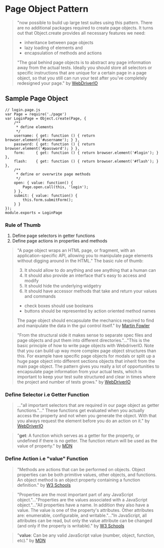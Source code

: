 # Page Object Pattern

> "now possible to build up large test suites using this pattern. There are no additional packages required to create page objects. It turns out that Object.create provides all necessary features we need:
>
> * inheritance between page objects
> * lazy loading of elements and
> * encapsulation of methods and actions
>
> "The goal behind page objects is to abstract any page information away from the actual tests. Ideally you should store all selectors or specific instructions that are unique for a certain page in a page object, so that you still can run your test after you’ve completely redesigned your page." by [WebDriverIO](http://webdriver.io/guide/testrunner/pageobjects.html)

## Sample Page Object

```
// login.page.js
var Page = require('./page')
var LoginPage = Object.create(Page, {
    /**
     * define elements
     */
    username: { get: function () { return browser.element('#username'); } },
    password: { get: function () { return browser.element('#password'); } },
    form:     { get: function () { return browser.element('#login'); } },
    flash:    { get: function () { return browser.element('#flash'); } },
    /**
     * define or overwrite page methods
     */
    open: { value: function() {
        Page.open.call(this, 'login');
    } },
    submit: { value: function() {
        this.form.submitForm();
    } }
});
module.exports = LoginPage
```
### Rule of Thumb
1. Define page selectors in getter functions
2. Define page actions in properties and methods

> "A page object wraps an HTML page, or fragment, with an application-specific API, allowing you to manipulate page elements without digging around in the HTML."
> The basic rule of thumb:
>
> 3. It should allow to do anything and see anything that a human can
> 4. It should also provide an interface that's easy to access and modify
> 5. It should hide the underlying widgetry
> 6. It should have accessor methods that take and return your values and commands
>   * check boxes should use booleans
>   * buttons should be represented by action oriented method names
>
> The page object should encapsulate the mechanics required to find and manipulate the data in the gui control itself." by [Martin Fowler](http://martinfowler.com/bliki/PageObject.html)

> "From the structural side it makes sense to separate spec files and page objects and put them into different directories."…"This is the basic principle of how to write page objects with WebdriverIO. Note that you can build up way more complex page object structures than this. For example have specific page objects for modals or split up a huge page object into different sections objects that inherit from the main page object. The pattern gives you really a lot of opportunities to encapsulate page information from your actual tests, which is important to keep your test suite structured and clear in times where the project and number of tests grows." by [WebDriverIO](http://webdriver.io/guide/testrunner/pageobjects.html)

### Define Selector i.e Getter Function
> …"all important selectors that are required in our page object as getter functions."…" These functions get evaluated when you actually access the property and not when you generate the object. With that you always request the element before you do an action on it." by [WebDriverIO](http://webdriver.io/guide/testrunner/pageobjects.html)

> "**get**: A function which serves as a getter for the property, or undefined if there is no getter. The function return will be used as the value of property." by [MDN](https://developer.mozilla.org/en-US/docs/Web/JavaScript/Reference/Global_Objects/Object/defineProperties)

### Define Action i.e "value" Function
> "Methods are actions that can be performed on objects. Object properties can be both primitive values, other objects, and functions. An object method is an object property containing a function definition." by [W3 Schools](http://www.w3schools.com/js/js_object_definition.asp)

> "Properties are the most important part of any JavaScript object."…"Properties are the values associated with a JavaScript object."…"All properties have a name. In addition they also have a value. The value is one of the property's attributes. Other attributes are: enumerable, configurable, and writable."…"In JavaScript, all attributes can be read, but only the value attribute can be changed (and only if the property is writable)." by [W3 Schools](http://www.w3schools.com/js/js_properties.asp)

> "**value**: Can be any valid JavaScript value (number, object, function, etc)." by [MDN](https://developer.mozilla.org/en-US/docs/Web/JavaScript/Reference/Global_Objects/Object/defineProperties)

